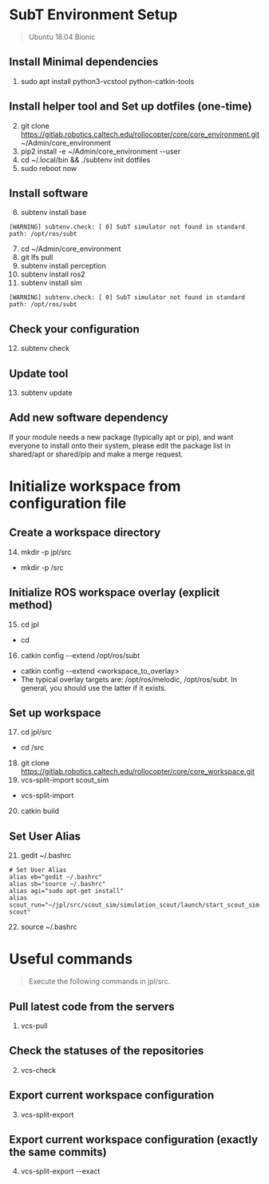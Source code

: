 # SubT Environment Setup
> Ubuntu 18.04 Bionic

## Install Minimal dependencies
1. sudo apt install python3-vcstool python-catkin-tools

## Install helper tool and Set up dotfiles (one-time)
2. git clone https://gitlab.robotics.caltech.edu/rollocopter/core/core_environment.git ~/Admin/core_environment
3. pip2 install -e ~/Admin/core_environment --user
4. cd ~/.local/bin && ./subtenv init dotfiles
5. sudo reboot now

## Install software
6. subtenv install base
```
[WARNING] subtenv.check: [ 0] SubT simulator not found in standard path: /opt/ros/subt
```
7. cd ~/Admin/core_environment
8. git lfs pull
9. subtenv install perception
10. subtenv install ros2
11. subtenv install sim 
```
[WARNING] subtenv.check: [ 0] SubT simulator not found in standard path: /opt/ros/subt
```

## Check your configuration
12. subtenv check

## Update tool
13. subtenv update

## Add new software dependency
If your module needs a new package (typically apt or pip), and want everyone to install onto their system, please edit the package list in shared/apt or shared/pip and make a merge request.



# Initialize workspace from configuration file

## Create a workspace directory
14. mkdir -p jpl/src
 - mkdir -p <workspace>/src
  
## Initialize ROS workspace overlay (explicit method)
15. cd jpl
 - cd <workspace>
16. catkin config --extend /opt/ros/subt
 - catkin config --extend <workspace_to_overlay>
 - The typical overlay targets are: /opt/ros/melodic, /opt/ros/subt. In general, you should use the latter if it exists.

## Set up workspace
17. cd jpl/src
 - cd <workspace>/src
18. git clone https://gitlab.robotics.caltech.edu/rollocopter/core/core_workspace.git
19. vcs-split-import scout_sim
 -  vcs-split-import <config>
20. catkin build

## Set User Alias
21. gedit ~/.bashrc
```
# Set User Alias
alias eb="gedit ~/.bashrc"
alias sb="source ~/.bashrc"
alias agi="sudo apt-get install"
alias scout_run="~/jpl/src/scout_sim/simulation_scout/launch/start_scout_sim.sh scout"
```
22. source ~/.bashrc



# Useful commands
> Execute the following commands in jpl/src.

## Pull latest code from the servers
1. vcs-pull

## Check the statuses of the repositories
2. vcs-check

## Export current workspace configuration
3. vcs-split-export

## Export current workspace configuration (exactly the same commits)
4. vcs-split-export --exact
